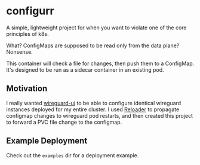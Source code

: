 
# configurr

A simple, lightweight project for when you want to violate one of the core principles of k8s.

What? ConfigMaps are supposed to be read only from the data plane? Nonsense.

This container will check a file for changes, then push them to a ConfigMap. It's designed to be run as a sidecar container in an existing pod.

## Motivation

I really wanted [wireguard-ui](https://github.com/ngoduykhanh/wireguard-ui/tree/master) to be able to configure identical wireguard instances deployed for my entire cluster. I used [Reloader](https://github.com/stakater/Reloader) to propagate configmap changes to wireguard pod restarts, and then created this project to forward a PVC file change to the configmap.

## Example Deployment

Check out the `examples` dir for a deployment example.